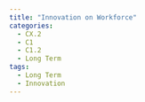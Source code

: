 ```yaml
---
title: "Innovation on Workforce"
categories:
  - CX.2
  - C1
  - C1.2
  - Long Term
tags:
  - Long Term
  - Innovation
---
```


